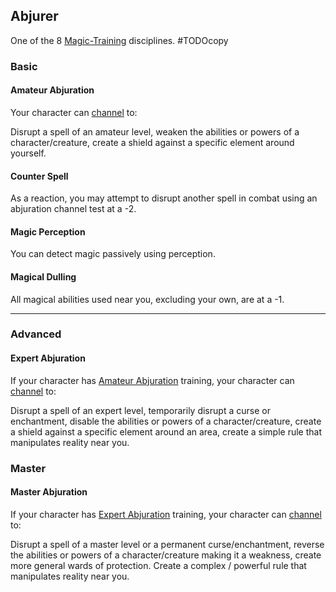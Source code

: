 ## Abjurer
One of the 8 [Magic-Training](Magic-Training) disciplines.
#TODOcopy 

### Basic
#### Amateur Abjuration
Your character can [channel](Skills#Channel) to:

Disrupt a spell of an amateur level, weaken the abilities or powers of a character/creature, create a shield against a specific element around yourself.

#### Counter Spell
As a reaction, you may attempt to disrupt another spell in combat using an abjuration channel test at a -2.

#### Magic Perception
You can detect magic passively using perception.

#### Magical Dulling
All magical abilities used near you, excluding your own, are at a -1.

---
### Advanced

#### Expert Abjuration
If your character has [Amateur Abjuration](#Amateur%20Abjuration) training, your character can [channel](Skills#Channel) to:

Disrupt a spell of an expert level, temporarily disrupt a curse or enchantment, disable the abilities or powers of a character/creature, create a shield against a specific element around an area, create a simple rule that manipulates reality near you.

### Master

#### Master Abjuration
If your character has [Expert Abjuration](#Expert%20Abjuration) training, your character can [channel](Skills#Channel) to:

Disrupt a spell of a master level or a permanent curse/enchantment, reverse the abilities or powers of a character/creature making it a weakness, create more general wards of protection. Create a complex / powerful rule that manipulates reality near you.